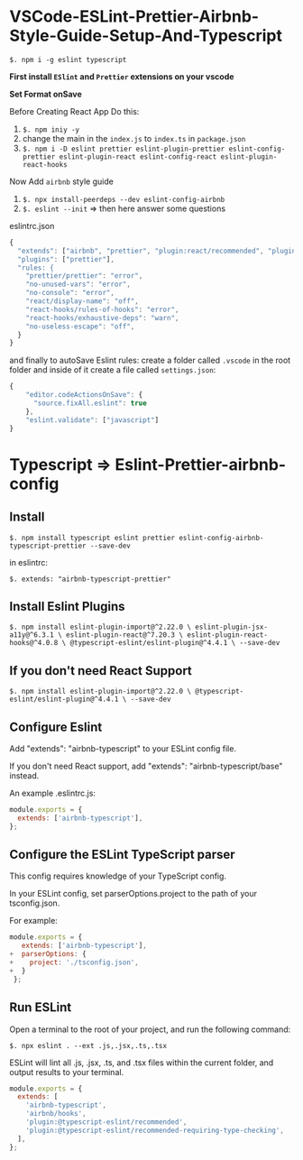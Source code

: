 # VSCode-ESLint-Prettier-Airbnb-Style-Guide-Setup-And-Typescript

`$. npm i -g eslint typescript`

**First install `ESlint` and `Prettier` extensions on your vscode**

**Set Format onSave**

Before Creating React App Do this: 

1. `$. npm iniy -y`
2. change the main in the `index.js` to `index.ts` in `package.json`
3. `$. npm i -D eslint prettier eslint-plugin-prettier eslint-config-prettier eslint-plugin-react eslint-config-react eslint-plugin-react-hooks`

Now Add `airbnb` style guide

1. `$. npx install-peerdeps --dev eslint-config-airbnb`
2. `$. eslint --init` => then here answer some questions

eslintrc.json

```js
{
  "extends": ["airbnb", "prettier", "plugin:react/recommended", "plugin:prettier/recommended", "eslint:recommended"]
  "plugins": ["prettier"],
  "rules: {
    "prettier/prettier": "error",
    "no-unused-vars": "error",
    "no-console": "error",
    "react/display-name": "off",
    "react-hooks/rules-of-hooks": "error",
    "react-hooks/exhaustive-deps": "warn",
    "no-useless-escape": "off",
  }
}
```

and finally to autoSave Eslint rules: create a folder called `.vscode` in the root folder and inside of it create a file called `settings.json`:

```js
{
    "editor.codeActionsOnSave": {
      "source.fixAll.eslint": true
    },
    "eslint.validate": ["javascript"]
}
```


# Typescript => Eslint-Prettier-airbnb-config

## Install

`$. npm install typescript eslint prettier eslint-config-airbnb-typescript-prettier --save-dev`

in eslintrc:

`$. extends: "airbnb-typescript-prettier"`


## Install Eslint Plugins

`$. npm install eslint-plugin-import@^2.22.0 \
            eslint-plugin-jsx-a11y@^6.3.1 \
            eslint-plugin-react@^7.20.3 \
            eslint-plugin-react-hooks@^4.0.8 \
            @typescript-eslint/eslint-plugin@^4.4.1 \
            --save-dev`
            
## If you don't need React Support

`$. npm install eslint-plugin-import@^2.22.0 \
            @typescript-eslint/eslint-plugin@^4.4.1 \
            --save-dev`
            
 
 ## Configure Eslint
 
 Add "extends": "airbnb-typescript" to your ESLint config file.

If you don't need React support, add "extends": "airbnb-typescript/base" instead.

An example .eslintrc.js:

```js
module.exports = {
  extends: ['airbnb-typescript'],
};
```


## Configure the ESLint TypeScript parser

This config requires knowledge of your TypeScript config.

In your ESLint config, set parserOptions.project to the path of your tsconfig.json.

For example:

```js
module.exports = {
   extends: ['airbnb-typescript'],
+  parserOptions: {
+    project: './tsconfig.json',
+  }
 };
```

## Run ESLint

Open a terminal to the root of your project, and run the following command:

`$. npx eslint . --ext .js,.jsx,.ts,.tsx`

ESLint will lint all .js, .jsx, .ts, and .tsx files within the current folder, and output results to your terminal.

```js
module.exports = {
  extends: [
    'airbnb-typescript',
    'airbnb/hooks',
    'plugin:@typescript-eslint/recommended',
    'plugin:@typescript-eslint/recommended-requiring-type-checking',
  ],
};
```
